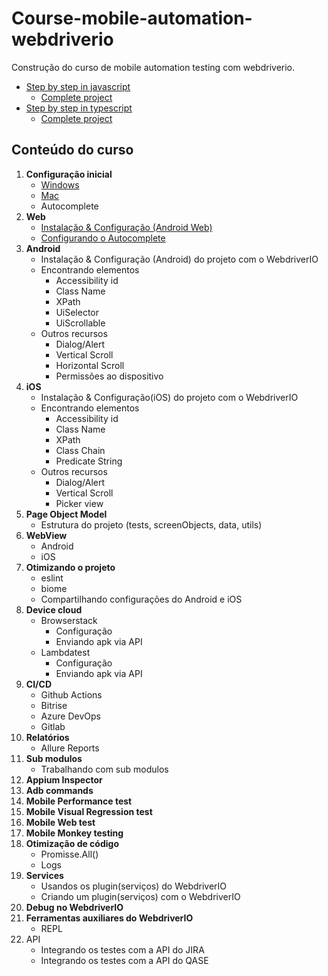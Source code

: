 # Course-mobile-automation-webdriverio

Construção do curso de mobile automation testing com webdriverio.

- [Step by step in javascript](./course-javascript-mobile-automation/readme.md)
  - [Complete project](./javascript/readme.md) 
- [Step by step in typescript](./course-typescript-mobile-automation/readme.md)
  - [Complete project](./typescript/readme.md) 


## Conteúdo do curso

1. **Configuração inicial**
    - [Windows](./01-setup-environment/setup_appium_windows.md)
    - [Mac](./01-setup-environment/setup_appium_mac.md)
    - Autocomplete
2. **Web**
    - [Instalação & Configuração (Android Web)](./02-course-javascript-mobile-automation/aula-01/)
    - [Configurando o Autocomplete](./02-course-javascript-mobile-automation/aula-02/)
3. **Android**
    - Instalação & Configuração (Android) do projeto com o WebdriverIO
    - Encontrando elementos
      - Accessibility id
      - Class Name
      - XPath
      - UiSelector
      - UiScrollable
    - Outros recursos
      - Dialog/Alert
      - Vertical Scroll
      - Horizontal Scroll
      - Permissões ao dispositivo
4. **iOS**
    - Instalação & Configuração(iOS) do projeto com o WebdriverIO
    - Encontrando elementos
      - Accessibility id
      - Class Name
      - XPath
      - Class Chain
      - Predicate String
    - Outros recursos
      - Dialog/Alert
      - Vertical Scroll
      - Picker view
5. **Page Object Model**
    - Estrutura do projeto (tests, screenObjects, data, utils)
6. **WebView**
    - Android
    - iOS
7. **Otimizando o projeto**
    - eslint
    - biome
    - Compartilhando configurações do Android e iOS
8. **Device cloud**
    - Browserstack
      - Configuração
      - Enviando apk via API
    - Lambdatest
      - Configuração
      - Enviando apk via API
9. **CI/CD**
    - Github Actions
    - Bitrise
    - Azure DevOps
    - Gitlab
10. **Relatórios**
    - Allure Reports
11. **Sub modulos**
    - Trabalhando com sub modulos
12. **Appium Inspector**
13. **Adb commands**
14. **Mobile Performance test**
15. **Mobile Visual Regression test**
16. **Mobile Web test**
17. **Mobile Monkey testing**
18. **Otimização de código**
    - Promisse.All()
    - Logs
19. **Services**
    - Usandos os plugin(serviços) do WebdriverIO
    - Criando um plugin(serviços) com o WebdriverIO
20. **Debug no WebdriverIO**
21. **Ferramentas auxiliares do WebdriverIO**
    - REPL
22. API
    - Integrando os testes com a API do JIRA
    - Integrando os testes com a API do QASE